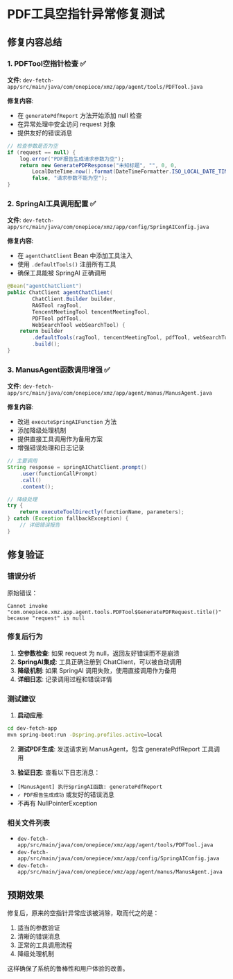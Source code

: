 # PDF工具空指针异常修复测试

## 修复内容总结

### 1. PDFTool空指针检查 ✅
**文件**: `dev-fetch-app/src/main/java/com/onepiece/xmz/app/agent/tools/PDFTool.java`

**修复内容**:
- 在 `generatePdfReport` 方法开始添加 null 检查
- 在异常处理中安全访问 request 对象
- 提供友好的错误消息

```java
// 检查参数是否为空
if (request == null) {
    log.error("PDF报告生成请求参数为空");
    return new GeneratePDFResponse("未知标题", "", 0, 0, 
        LocalDateTime.now().format(DateTimeFormatter.ISO_LOCAL_DATE_TIME), 
        false, "请求参数不能为空");
}
```

### 2. SpringAI工具调用配置 ✅
**文件**: `dev-fetch-app/src/main/java/com/onepiece/xmz/app/config/SpringAIConfig.java`

**修复内容**:
- 在 `agentChatClient` Bean 中添加工具注入
- 使用 `.defaultTools()` 注册所有工具
- 确保工具能被 SpringAI 正确调用

```java
@Bean("agentChatClient")
public ChatClient agentChatClient(
        ChatClient.Builder builder,
        RAGTool ragTool,
        TencentMeetingTool tencentMeetingTool,
        PDFTool pdfTool,
        WebSearchTool webSearchTool) {
    return builder
        .defaultTools(ragTool, tencentMeetingTool, pdfTool, webSearchTool)
        .build();
}
```

### 3. ManusAgent函数调用增强 ✅
**文件**: `dev-fetch-app/src/main/java/com/onepiece/xmz/app/agent/manus/ManusAgent.java`

**修复内容**:
- 改进 `executeSpringAIFunction` 方法
- 添加降级处理机制
- 提供直接工具调用作为备用方案
- 增强错误处理和日志记录

```java
// 主要调用
String response = springAIChatClient.prompt()
    .user(functionCallPrompt)
    .call()
    .content();

// 降级处理
try {
    return executeToolDirectly(functionName, parameters);
} catch (Exception fallbackException) {
    // 详细错误报告
}
```

## 修复验证

### 错误分析
原始错误：
```
Cannot invoke "com.onepiece.xmz.app.agent.tools.PDFTool$GeneratePDFRequest.title()" 
because "request" is null
```

### 修复后行为
1. **空参数检查**: 如果 request 为 null，返回友好错误而不是崩溃
2. **SpringAI集成**: 工具正确注册到 ChatClient，可以被自动调用
3. **降级机制**: 如果 SpringAI 调用失败，使用直接调用作为备用
4. **详细日志**: 记录调用过程和错误详情

### 测试建议

1. **启动应用**:
```bash
cd dev-fetch-app
mvn spring-boot:run -Dspring.profiles.active=local
```

2. **测试PDF生成**:
发送请求到 ManusAgent，包含 generatePdfReport 工具调用

3. **验证日志**:
查看以下日志消息：
- `[ManusAgent] 执行SpringAI函数: generatePdfReport`
- `✓ PDF报告生成成功` 或友好的错误消息
- 不再有 NullPointerException

### 相关文件列表
- `dev-fetch-app/src/main/java/com/onepiece/xmz/app/agent/tools/PDFTool.java`
- `dev-fetch-app/src/main/java/com/onepiece/xmz/app/config/SpringAIConfig.java`
- `dev-fetch-app/src/main/java/com/onepiece/xmz/app/agent/manus/ManusAgent.java`

## 预期效果

修复后，原来的空指针异常应该被消除，取而代之的是：
1. 适当的参数验证
2. 清晰的错误消息
3. 正常的工具调用流程
4. 降级处理机制

这样确保了系统的鲁棒性和用户体验的改善。

